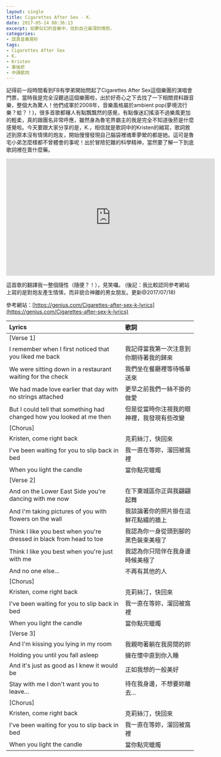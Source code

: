```yaml
---
layout: single
title: Cigarettes After Sex - K.
date: 2017-05-14 08:36:13
excerpt: 如夢似幻的音樂中，找到自己最深的情慾。
categories:
- 認真音樂賞析
tags:
- Cigarettes After Sex
- K.
- Kristen
- 事後菸
- 中譯歌詞
---
```


記得前一段時間看到FB有學弟開始問起了Cigarettes After Sex這個樂團的演唱會門票，當時我是完全沒聽過這個樂團啦，出於好奇心之下去找了一下相關資料跟音樂，整個大為驚人！他們成軍於2008年，音樂風格屬於ambient pop(夢境流行樂？蛤？！)，很多首歌都穰人有點飄飄然的感覺，有點像迷幻搖滾不過樂風更加的輕柔，真的跟團名非常呼應，雖然身為魯宅界霸主的我是完全不知道後菸是什麼感覺啦。今天要跟大家分享的是，K.，相信就是歌詞中的Kristen的縮寫，歌詞敘述到原本沒有情愫的炮友，開始慢慢發現自己腦袋裡魂牽夢縈的都是她。這可是魯宅小弟怎麼樣都不曾體會的事呢！出於冒險犯難的科學精神，當然要了解一下到底歌詞裡在賣什麼藥。

<p style="text-align: center;"><iframe allowfullscreen="" class="" frameborder="0" height="315" src="https://www.youtube.com/embed/L4sbDxR22z4?wmode=transparent" width="560"></iframe></p>

這首歌的翻譯我一整個隨性（隨便？！），見笑囉。
(後記：我比較認同參考網站上寫的是對炮友產生情愫，而非貌合神離的男女朋友。更新@2017/07/18)

參考網站：[https://genius.com/Cigarettes-after-sex-k-lyrics](https://genius.com/Cigarettes-after-sex-k-lyrics)

|Lyrics|歌詞|
|:-|:-|
|[Verse 1]||
|I remember when I first noticed that you liked me back|我記得當我第一次注意到你期待著我的歸來|
|We were sitting down in a restaurant waiting for the check|我們坐在餐廳裡等待帳單送來|
|We had made love earlier that day with no strings attached|更早之前我們一絲不掛的做愛|
|But I could tell that something had changed how you looked at me then|但是從當時你注視我的眼神裡，我發現有些改變|
|[Chorus]||
|Kristen, come right back|克莉絲汀，快回來|
|I've been waiting for you to slip back in bed|我一直在等妳，溜回被窩裡|
|When you light the candle|當你點完蠟燭|
|[Verse 2]||
|And on the Lower East Side you're dancing with me now|在下東城區你正與我翩翩起舞|
|And I'm taking pictures of you with flowers on the wall|我談論著你的照片掛在這鮮花點綴的牆上|
|Think I like you best when you're dressed in black from head to toe|我認為你一身從頭到腳的黑色裝束美極了|
|Think I like you best when you're just with me|我認為你只陪伴在我身邊時候美極了|
|And no one else...|不再有其他的人|
|[Chorus]||
|Kristen, come right back|克莉絲汀，快回來|
|I've been waiting for you to slip back in bed|我一直在等妳，溜回被窩裡|
|When you light the candle|當你點完蠟燭|
|[Verse 3]||
|And I'm kissing you lying in my room|我親吻著躺在我房間的妳|
|Holding you until you fall asleep|擁在懷中直到你入睡|
|And it's just as good as I knew it would be|正如我想的一般美好|
|Stay with me I don't want you to leave...|待在我身邊，不想要妳離去...|
|[Chorus]||
|Kristen, come right back|克莉絲汀，快回來|
|I've been waiting for you to slip back in bed|我一直在等妳，溜回被窩裡|
|When you light the candle|當你點完蠟燭|
